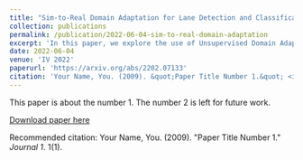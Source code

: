 ```yaml
---
title: "Sim-to-Real Domain Adaptation for Lane Detection and Classification in Autonomous Driving"
collection: publications
permalink: /publication/2022-06-04-sim-to-real-domain-adaptation
excerpt: 'In this paper, we explore the use of Unsupervised Domain Adaptation (UDA) to improve the sim2real performance of lane detection and classification methods in the context of autonomous vehicles. We construct a labelled simulation dataset using the CARLA simulator and evaluate our methods on the TuSimple dataset, without using any labels from TuSimple during training. We propose the use of both adversarial discriminative and adversarial generative methods and show how they can be used to improve the baseline performance of the Ultra-Fast-Lane-Detection (UFLD) method.'
date: 2022-06-04
venue: 'IV 2022'
paperurl: 'https://arxiv.org/abs/2202.07133'
citation: 'Your Name, You. (2009). &quot;Paper Title Number 1.&quot; <i>Journal 1</i>. 1(1).'
---
```

This paper is about the number 1. The number 2 is left for future work.

[Download paper here](http://academicpages.github.io/files/paper1.pdf)

Recommended citation: Your Name, You. (2009). "Paper Title Number 1." <i>Journal 1</i>. 1(1).
